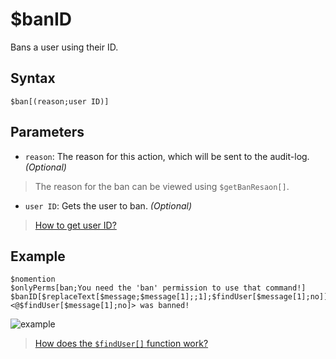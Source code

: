 # $banID
Bans a user using their ID.


## Syntax
```
$ban[(reason;user ID)]
```

## Parameters
- `reason`: The reason for this action, which will be sent to the audit-log. _(Optional)_
> The reason for the ban can be viewed using `$getBanResaon[]`.
- `user ID`: Gets the user to ban. _(Optional)_
> [How to get user ID?](../resources/discordIDSystem.md#discords-id-system)
## Example
```
$nomention
$onlyPerms[ban;You need the 'ban' permission to use that command!]
$banID[$replaceText[$message;$message[1];;1];$findUser[$message[1];no]]
<@$findUser[$message[1];no]> was banned!
```
![example](https://user-images.githubusercontent.com/113303649/210044732-e0db835b-693d-483b-b4da-b57ae4e39081.png)


> [How does the `$findUser[]` function work?](../bdscript/findUser.md)
